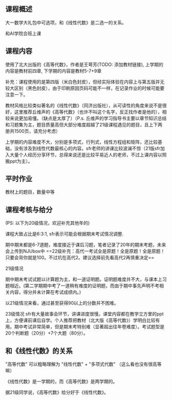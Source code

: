 ## 课程概述

大一数学大礼包中可选项，和《线性代数》是二选一的关系。

和AI学院合班上课

## 课程内容

使用了北大出版的《高等代数》，作者是王萼芳(TODO: 添加教材链接), 上学期的内容是教材前四章, 下学期的内容是教材5-7+9章

补充：课程使用的是第四版（米白色封皮），但经实际体验在内容上与第五版并无较大区别（黑色封皮），由于印刷原因页码可能不一样，在记录作业的时候可能要注意一下。

教材风格比较类似著名的《线性代数》（同济出版社），从可读性的角度来说不是很好，这里推荐丘维声的《高等代数》（也许不叫这个名字，反正找作者是他的），相较来说更加易懂。（缺点是太厚了）（P.s. 丘维声的学习指导书主要以章节知识总结和习题集为主，题目质量高但大部分难度超越了21级课程遇见的题目，且上下两册共1500页，请充分考虑）

上学期的内容难度不大，分别是多项式，行列式，线性方程组和矩阵，还比较基础，没有涉及到线性代数最核心的内容。sfr老师的讲课比较波澜不惊（21版sfr加入大量个人经历分享环节，总得来说还是比较平易近人的老师，不过上课内容以照搬ppt为主）。


## 平时作业

教材上的题目，数量中等

## 课程考核与给分

(PS: 以下为20级情况，欢迎补充其他年的)

课程大致占比是6:3:1, sfr表示可能会根据期末考试情况调整. 

期中期末都是6-7道题，难度接近于课后习题，笔者记录了20年的期末考题，未来会上传到NJUbox中
==22级补充：高代一考试全是原题！全是原题！全是原题！只要会背你就是100。不过坑在高代2。建议选择前先看高代2再慎重决定==

21级情况

期中期末考试试题以计算题为主，和一道证明题。证明题难度并不大，与课本上习题相近。(第二学期期中考了一道稍有难度的证明题，而由于期中事先声明不考相关内容，得分并未计算在考试成绩内。)

以21级情况来看，通过甚至获得90以上的分数并不困难。

23级情况
sfr有大量故事会环节，讲课进度很慢。课堂内容都在教学立方里的ppt上，方便课前课后自学。个人推荐把教材（北大版《高等代数》）学明白比较有用。期中考试非常简单，但是期末考特别难（显著超出往年卷难度）。考试题型是20个判断题（20分）+7个大题（80分）。


## 和《线性代数》的关系

"高等代数" 可以粗略理解为 "线性代数" + "多项式代数" （这么看也没有很高等嘛）

《线性代数》是一学期的，而《高等代数》是两学期的。

据21级同学说，《高等代数》给分好于《线性代数》。
